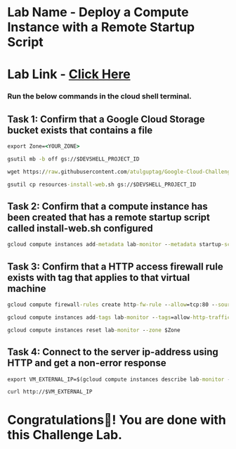# Lab Name - Deploy a Compute Instance with a Remote Startup Script

# Lab Link - [Click Here](https://www.cloudskillsboost.google/focuses/1735?parent=catalog)

### Run the below commands in the cloud shell terminal.

## Task 1: Confirm that a Google Cloud Storage bucket exists that contains a file

```cmd
export Zone=<YOUR_ZONE>
```

```cmd
gsutil mb -b off gs://$DEVSHELL_PROJECT_ID

wget https://raw.githubusercontent.com/atulguptag/Google-Cloud-Challenge-Labs-Soluitons/main/Deploy%20a%20Compute%20Instance%20with%20a%20Remote%20Startup%20Script/resources-install-web.sh

gsutil cp resources-install-web.sh gs://$DEVSHELL_PROJECT_ID
```


## Task 2: Confirm that a compute instance has been created that has a remote startup script called install-web.sh configured

```cmd
gcloud compute instances add-metadata lab-monitor --metadata startup-script-url=gs://$DEVSHELL_PROJECT_ID/resources-install-web.sh --zone $zone
```

## Task 3: Confirm that a HTTP access firewall rule exists with tag that applies to that virtual machine

```cmd
gcloud compute firewall-rules create http-fw-rule --allow=tcp:80 --source-ranges 0.0.0.0/0 --target-tags allow-http-traffic --network default

gcloud compute instances add-tags lab-monitor --tags=allow-http-traffic --zone $Zone

gcloud compute instances reset lab-monitor --zone $Zone
```

## Task 4: Connect to the server ip-address using HTTP and get a non-error response

```cmd
export VM_EXTERNAL_IP=$(gcloud compute instances describe lab-monitor --zone $Zone --format='get(networkInterfaces[0].accessConfigs[0].natIP)')

curl http://$VM_EXTERNAL_IP
```

# Congratulations🎉! You are done with this Challenge Lab.
